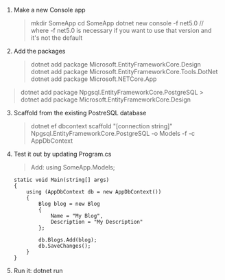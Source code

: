 1. Make a new Console app
	> mkdir SomeApp
	> cd SomeApp
	> dotnet new console -f net5.0 // where -f net5.0 is necessary if you want to use that version and it's not the default
2. Add the packages
	> dotnet add package Microsoft.EntityFrameworkCore.Design
 	> dotnet add package Microsoft.EntityFrameworkCore.Tools.DotNet
 	> dotnet add package Microsoft.NETCore.App
  > dotnet add package Npgsql.EntityFrameworkCore.PostgreSQL
 	> dotnet add package Microsoft.EntityFrameworkCore.Design
3. Scaffold from the existing PostreSQL database
	> dotnet ef dbcontext scaffold "[connection string]" Npgsql.EntityFrameworkCore.PostgreSQL -o Models -f -c AppDbContext
4. Test it out by updating Program.cs
	> Add: using SomeApp.Models;

	```
	static void Main(string[] args)
	{
		using (AppDbContext db = new AppDbContext())
		{
			Blog blog = new Blog
			{
				Name = "My Blog",
				Description = "My Description"
			};

			db.Blogs.Add(blog);
			db.SaveChanges();
		}
	}
	```

5. Run it: dotnet run
